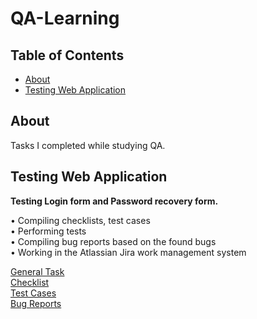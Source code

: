 # QA-Learning

## Table of Contents

- [About](#about)
- [Testing Web Application](#testing_web_app)

## About <a name = "about"></a>

Tasks I completed while studying QA.

## Testing Web Application <a name = "testing_web_app"></a>

**Testing Login form and Password recovery form.**  

• Compiling checklists, test cases  
• Performing tests  
• Compiling bug reports based on the found bugs  
• Working in the Atlassian Jira work management system  

[General Task](https://github.com/mentor-dev/QA-Learning/blob/main/Testing_Web_Application/MDT-1_Task.png)  
[Checklist](https://github.com/mentor-dev/QA-Learning/blob/main/Testing_Web_Application/Checklist/Checklist.png)  
[Test Cases](https://github.com/mentor-dev/QA-Learning/tree/main/Testing_Web_Application/Test_Cases)  
[Bug Reports](https://github.com/mentor-dev/QA-Learning/tree/main/Testing_Web_Application/Bug_Reports)  

